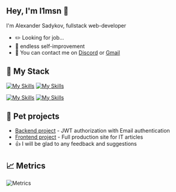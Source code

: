 
## Hey, I'm l1msn :wave:

I'm Alexander Sadykov, fullstack web-developer

-   :pencil2: Looking for job...
-   :seedling: endless self-improvement
-   :thought_balloon: You can contact me on [Discord](discordapp.com/users/282595265389789195) or [Gmail](chakachakovich@gmail.com)

:scroll: My Stack
---

[![My Skills](https://skillicons.dev/icons?i=ts,nodejs,express&perline=4)](https://skillicons.dev) [![My Skills](https://skillicons.dev/icons?i=sequelize,postman,docker,webpack&perline=4)](https://skillicons.dev)

[![My Skills](https://skillicons.dev/icons?i=js,react,redux&perline=4)](https://skillicons.dev) [![My Skills](https://skillicons.dev/icons?i=mongodb,jest,git,graphql&perline=4)](https://skillicons.dev)

:frog: Pet projects
---

-   [Backend project](https://github.com/l1msn/auth-ts) - JWT authorization with Email authentication
-   [Frontend project](https://github.com/l1msn/social) - Full production site for IT articles
-   :+1: I will be glad to any feedback and suggestions


:chart_with_upwards_trend: Metrics
---
![Metrics](https://metrics.lecoq.io/l1msn?template=classic&followup=1&activity=1&base=header%2C%20activity%2C%20community%2C%20repositories%2C%20metadata&base.indepth=false&base.hireable=false&base.skip=false&followup=false&followup.sections=repositories&followup.indepth=false&followup.archived=true&activity=false&activity.limit=5&activity.load=300&activity.days=14&activity.visibility=all&activity.timestamps=false&activity.filter=all&config.timezone=Europe%2FMoscow)

